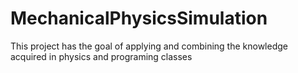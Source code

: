 # MechanicalPhysicsSimulation
This project has the goal of applying and combining the knowledge acquired in physics and programing classes
